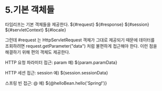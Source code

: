 # 5.기본 객체들

타임리프는 기본 객체들을 제공한다.
${#request}
${#response}
${#session}
${#servletContext}
${#locale}

그런데 #request 는 HttpServletRequest 객체가 그대로 제공되기 때문에 데이터를 조회하려면
request.getParameter("data") 처럼 불편하게 접근해야 한다.
이런 점을 해결하기 위해 편의 객체도 제공한다.

HTTP 요청 파라미터 접근: param
예) ${param.paramData}

HTTP 세션 접근: session
예) ${session.sessionData}

스프링 빈 접근: @
예) ${@helloBean.hello('Spring!')}
